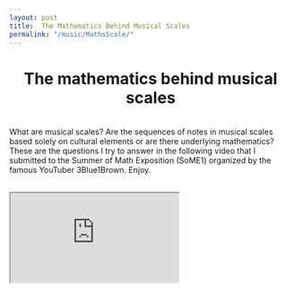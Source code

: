 ```yaml
---
layout: post
title:  The Mathematics Behind Musical Scales
permalink: "/music/MathsScale/"
---
```


<div class="w3-row">
    <h1 style="text-align:center">The mathematics behind musical scales</h1>
      <p class = "justify">
<br>
What are musical scales? Are the sequences of notes in musical scales based solely on cultural elements or are there underlying mathematics? These are the questions I try to answer in the following video that I submitted to the Summer of Math Exposition (SoME1) organized by the famous YouTuber 3Blue1Brown. Enjoy.
<br>
<br>
<div class="w3-main w3-center" >
    <iframe width="300" height="160"
        src="https://www.youtube.com/embed/rfNSPvh0yk8">
    </iframe>
</div> 




